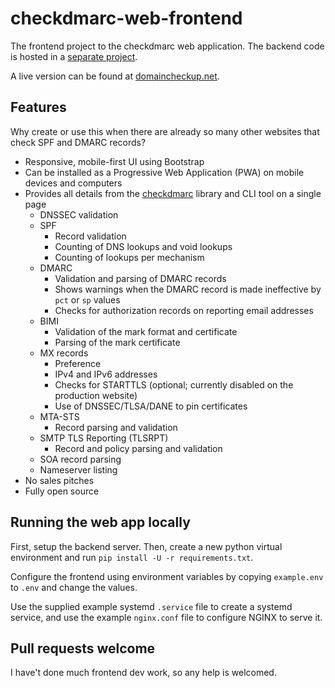 # checkdmarc-web-frontend

The frontend project to the checkdmarc web application. The backend code is hosted in a [separate project](https://github.com/domainaware/checkdmarc-web-backend).

A live version can be found at [domaincheckup.net](https://domaincheckup.net).

## Features

Why create or use this when there are already so many other websites that check SPF and DMARC records?

- Responsive, mobile-first UI using Bootstrap
- Can be installed as a Progressive Web Application (PWA) on mobile devices and computers
- Provides all details from the [checkdmarc](https://domainaware.github.io/checkdmarc) library and CLI tool on a single page
  - DNSSEC validation
  - SPF
    - Record validation
    - Counting of DNS lookups and void lookups
    - Counting of lookups per mechanism
  - DMARC
    - Validation and parsing of DMARC records
    - Shows warnings when the DMARC record is made ineffective by `pct` or `sp` values
    - Checks for authorization records on reporting email addresses
  - BIMI
    - Validation of the mark format and certificate
    - Parsing of the mark certificate
  - MX records
    - Preference
    - IPv4 and IPv6 addresses
    - Checks for STARTTLS (optional; currently disabled on the production website)
    - Use of DNSSEC/TLSA/DANE to pin certificates
  - MTA-STS
    - Record parsing and validation
  - SMTP TLS Reporting (TLSRPT)
    - Record and policy parsing and validation
  - SOA record parsing
  - Nameserver listing
- No sales pitches
- Fully open source

## Running the web app locally

First, setup the backend server. Then, create a new python virtual environment and run `pip install -U -r requirements.txt`.

Configure the frontend using environment variables by copying `example.env` to `.env` and change the values.

Use the supplied example systemd `.service` file to create a systemd service, and use the example `nginx.conf` file to configure NGINX to serve it.

## Pull requests welcome

I have't done much frontend dev work, so any help is welcomed.
